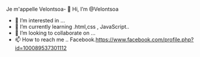 Je m'appelle Velontsoa- 👋 Hi, I’m @Velontsoa
- 👀 I’m interested in ...
- 🌱 I’m currently learning .html,css , JavaScript..
- 💞️ I’m looking to collaborate on ...
- 📫 How to reach me .. Facebook.https://www.facebook.com/profile.php?id=100089537301112

<!---
Velontsoa/Velontsoa is a ✨ special ✨ repository because its `README.md` (this file) appears on your GitHub profile.
You can click the Preview link to take a look at your changes.
--->
